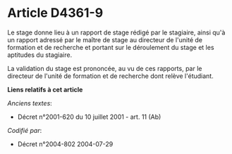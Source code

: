# Article D4361-9

Le stage donne lieu à un rapport de stage rédigé par le stagiaire, ainsi qu'à un rapport adressé par le maître de stage au
directeur de l'unité de formation et de recherche et portant sur le déroulement du stage et les aptitudes du stagiaire.

La validation du stage est prononcée, au vu de ces rapports, par le directeur de l'unité de formation et de recherche dont
relève l'étudiant.

**Liens relatifs à cet article**

_Anciens textes_:

  - Décret n°2001-620 du 10 juillet 2001 - art. 11 (Ab)

_Codifié par_:

  - Décret n°2004-802 2004-07-29
